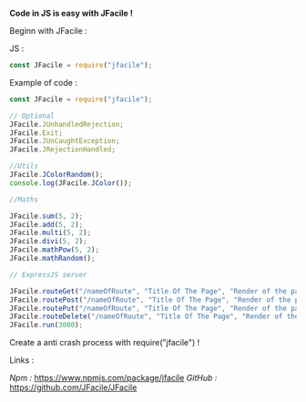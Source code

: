 **Code in JS is easy with JFacile !**

Beginn with JFacile :

JS :

```js
const JFacile = require("jfacile");
```

Example of code :

```js
const JFacile = require("jfacile");

// Optional
JFacile.JUnhandledRejection;
JFacile.Exit;
JFacile.JUnCaughtException;
JFacile.JRejectionHandled;

//Utils
JFacile.JColorRandom();
console.log(JFacile.JColor());

//Maths

JFacile.sum(5, 2);
JFacile.add(5, 2);
JFacile.multi(5, 2);
JFacile.divi(5, 2);
JFacile.mathPow(5, 2);
JFacile.mathRandom();

// ExpressJS server

JFacile.routeGet("/nameOfRoute", "Title Of The Page", "Render of the page");
JFacile.routePost("/nameOfRoute", "Title Of The Page", "Render of the page");
JFacile.routePut("/nameOfRoute", "Title Of The Page", "Render of the page");
JFacile.routeDelete("/nameOfRoute", "Title Of The Page", "Render of the page");
JFacile.run(3000);
```

Create a anti crash process with require("jfacile") !

Links :

_Npm :_
https://www.npmjs.com/package/jfacile
_GitHub :_
https://github.com/JFacile/JFacile
